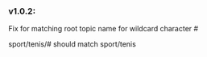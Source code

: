 ### v1.0.2:
Fix for matching root topic name for wildcard character #

sport/tenis/# should match sport/tenis